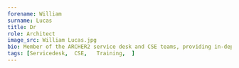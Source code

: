 ```yaml
---
forename: William
surname: Lucas
title: Dr
role: Architect 
image_src: William Lucas.jpg
bio: Member of the ARCHER2 service desk and CSE teams, providing in-depth support and training. I also work on Cirrus and teach on EPCC’s MSc. I love Raspberry Pis!
tags: [Servicedesk,  CSE,   Training,  ] 
---
```

